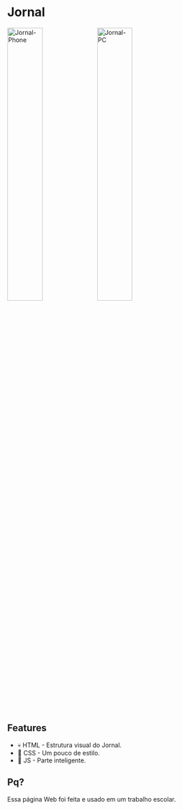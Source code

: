 # Jornal
<img src="https://i.ibb.co/PxdqnfS/Jornal-Phone.gif" alt="Jornal-Phone" width="40%"/>
<img src="https://i.ibb.co/R7vW76S/Jornal-PC.gif" alt="Jornal-PC" width="40%"/>

## Features
- 💀 HTML - Estrutura visual do Jornal.
- 👗 CSS - Um pouco de estilo.
- 🧠 JS - Parte inteligente.

## Pq?
Essa página Web foi feita e usado em um trabalho escolar.
 
